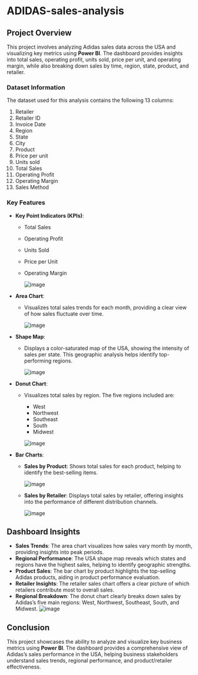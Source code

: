 # ADIDAS-sales-analysis

## Project Overview

This project involves analyzing Adidas sales data across the USA and visualizing key metrics using **Power BI**. The dashboard provides insights into total sales, operating profit, units sold, price per unit, and operating margin, while also breaking down sales by time, region, state, product, and retailer.

### Dataset Information

The dataset used for this analysis contains the following 13 columns:
1. Retailer
2. Retailer ID
3. Invoice Date
4. Region
5. State
6. City
7. Product
8. Price per unit
9. Units sold
10. Total Sales
11. Operating Profit
12. Operating Margin
13. Sales Method

### Key Features

- **Key Point Indicators (KPIs)**: 
  - Total Sales
  - Operating Profit
  - Units Sold
  - Price per Unit
  - Operating Margin
    
    ![image](https://github.com/user-attachments/assets/023016f6-e86e-47d4-b3dc-643aa03042c7)

- **Area Chart**: 
  - Visualizes total sales trends for each month, providing a clear view of how sales fluctuate over time.
    
    ![image](https://github.com/user-attachments/assets/77d7b032-46fd-4533-9ece-30c9dc567891)

- **Shape Map**:
  - Displays a color-saturated map of the USA, showing the intensity of sales per state. This geographic analysis helps identify top-performing regions.
    
    ![image](https://github.com/user-attachments/assets/2e42e344-e02e-4de0-b1f3-9bc7db2643cd)

- **Donut Chart**:
  - Visualizes total sales by region. The five regions included are:
    - West
    - Northwest
    - Southeast
    - South
    - Midwest

     ![image](https://github.com/user-attachments/assets/6e61ec76-4564-49bf-b781-da8e7b6058a1)

 
- **Bar Charts**:
  - **Sales by Product**: Shows total sales for each product, helping to identify the best-selling items.
    
      ![image](https://github.com/user-attachments/assets/24b6c561-ebf0-4dde-96a5-95183db4db3f)
  - **Sales by Retailer**: Displays total sales by retailer, offering insights into the performance of different distribution channels.
    
      ![image](https://github.com/user-attachments/assets/4aa12ba9-6d6c-4526-9b20-d2217924f21f)

## Dashboard Insights

- **Sales Trends**: The area chart visualizes how sales vary month by month, providing insights into peak periods.
- **Regional Performance**: The USA shape map reveals which states and regions have the highest sales, helping to identify geographic strengths.
- **Product Sales**: The bar chart by product highlights the top-selling Adidas products, aiding in product performance evaluation.
- **Retailer Insights**: The retailer sales chart offers a clear picture of which retailers contribute most to overall sales.
- **Regional Breakdown**: The donut chart clearly breaks down sales by Adidas’s five main regions: West, Northwest, Southeast, South, and Midwest.
    ![image](https://github.com/user-attachments/assets/817d73d6-9be3-4472-a773-69f6104ffe01)
## Conclusion

This project showcases the ability to analyze and visualize key business metrics using **Power BI**. The dashboard provides a comprehensive view of Adidas’s sales performance in the USA, helping business stakeholders understand sales trends, regional performance, and product/retailer effectiveness.





